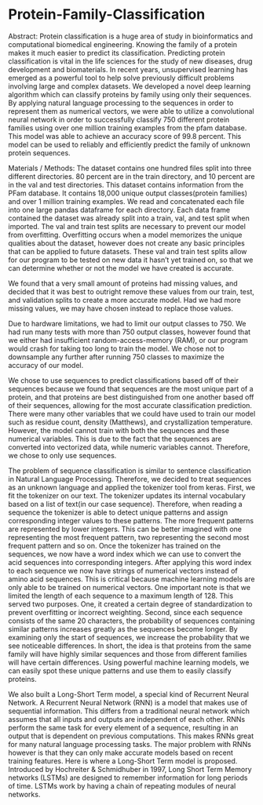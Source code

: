 # Protein-Family-Classification
Abstract:
Protein classification is a huge area of study in bioinformatics and computational biomedical engineering. Knowing the family of a protein makes it much easier to predict its classification. Predicting protein classification is vital in the life sciences for the study of new diseases, drug development and biomaterials. In recent years, unsupervised learning has emerged as a powerful tool to help solve previously difficult problems involving large and complex datasets. We developed a novel deep learning algorithm which can classify proteins by family using only their sequences. By applying natural language processing to the sequences in order to represent them as numerical vectors, we were able to utilize a convolutional neural network in order to successfully classify 750 different protein families using over one million training examples from the pfam database. This model was able to achieve an accuracy score of 99.8 percent. This model can be used to reliably and efficiently predict the family of unknown protein sequences.

Materials / Methods:
The dataset contains one hundred files split into three different directories. 80 percent are in the train directory, and 10 percent are in the val and test directories. This dataset contains information from the PFam database. It contains 18,000 unique output classes(protein families) and over 1 million training examples. We read and concatenated each file into one large pandas dataframe for each directory. Each data frame contained the dataset was already split into a train, val, and test split when imported. The val and train test splits are necessary to prevent our model from overfitting. Overfitting occurs when a model memorizes the unique qualities about the dataset, however does not create any basic principles that can be applied to future datasets. These val and train test splits allow for our program to be tested on new data it hasn’t yet trained on, so that we can determine whether or not the model we have created is accurate. 

We found that a very small amount of proteins had missing values, and decided that it was best to outright remove these values from our train, test, and validation splits to create a more accurate model. Had we had more missing values, we may have chosen instead to replace those values. 

Due to hardware limitations, we had to limit our output classes to 750. We had run many tests with more than 750 output classes, however found that we either had insufficient random-access-memory (RAM), or our program would crash for taking too long to train the model. We chose not to downsample any further after running 750 classes to maximize the accuracy of our model. 

We chose to use sequences to predict classifications based off of their sequences because we found that sequences are the most unique part of a protein, and that proteins are best distinguished from one another based off of their sequences, allowing for the most accurate classification prediction. There were many other variables that we could have used to train our model such as residue count, density (Matthews), and crystallization temperature. However, the model cannot train with both the sequences and these numerical variables. This is due to the fact that the sequences are converted into vectorized data, while numeric variables cannot. Therefore, we chose to only use sequences. 

The problem of sequence classification is similar to sentence classification in Natural Language Processing. Therefore, we decided to treat sequences as an unknown language and applied the tokenizer tool from keras. First, we fit the tokenizer on our text. The tokenizer updates its internal vocabulary based on a list of text(in our case sequence). Therefore, when reading a sequence the tokenizer is able to detect unique patterns and assign corresponding integer values to these patterns. The more frequent patterns are represented by lower integers. This can be better imagined with one representing the most frequent pattern, two representing the second most frequent pattern and so on. Once the tokenizer has trained on the sequences, we now have a word index which we can use to convert the acid sequences into corresponding integers. After applying this word index to each sequence we now have strings of numerical vectors instead of amino acid sequences. This is critical because machine learning models are only able to be trained on numerical vectors. One important note is that we limited the length of each sequence to a maximum length of 128. This served two purposes. One, it created a certain degree of standardization to prevent overfitting or incorrect weighting. Second, since each sequence consists of the same 20 characters, the probability of sequences containing similar patterns increases greatly as the sequences become longer. By examining only the start of sequences, we increase the probability that we see noticeable differences. In short, the idea is that proteins from the same family will have highly similar sequences and those from different families will have certain differences. Using powerful machine learning models, we can easily spot these unique patterns and use them to easily classify proteins.  

We also built a Long-Short Term model, a special kind of Recurrent Neural Network. A Recurrent Neural Network (RNN) is a model that makes use of sequential information. This differs from a traditional neural network which assumes that all inputs and outputs are independent of each other. RNNs perform the same task for every element of a sequence, resulting in an output that is dependent on previous computations. This makes RNNs great for many natural language processing tasks. The major problem with RNNs however is that they can only make accurate models based on recent training features. Here is where a Long-Short Term model is proposed. Introduced by Hochreiter & Schmidhuber in 1997, Long Short Term Memory networks (LSTMs) are designed to remember information for long periods of time. LSTMs work by having a chain of repeating modules of neural networks.
